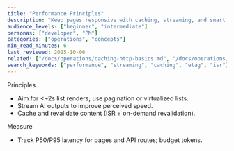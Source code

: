 ```yaml
---
title: "Performance Principles"
description: "Keep pages responsive with caching, streaming, and smart fetch strategies."
audience_levels: ["beginner", "intermediate"]
personas: ["developer", "PM"]
categories: ["operations", "concepts"]
min_read_minutes: 6
last_reviewed: 2025-10-06
related: ["/docs/operations/caching-http-basics.md", "/docs/operations/deploy-vercel.md"]
search_keywords: ["performance", "streaming", "caching", "etag", "isr"]
---
```


Principles

- Aim for <~2s list renders; use pagination or virtualized lists.
- Stream AI outputs to improve perceived speed.
- Cache and revalidate content (ISR + on-demand revalidation).

Measure

- Track P50/P95 latency for pages and API routes; budget tokens.

